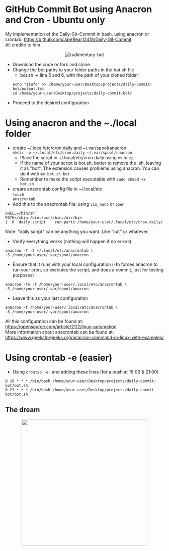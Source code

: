 # GitHub Commit Bot using Anacron and Cron - Ubuntu only
My implementation of the Daily-Git-Commit in bash, using anacron or crontab: https://github.com/JareBear12418/Daily-Git-Commit <br>
All credito to him.

<div align="center">

![rudimentary-bot](https://user-images.githubusercontent.com/14861253/199794306-4f53a822-8f10-4aeb-b993-a76c2b9fc77f.gif)

</div>
    
- Download the code or fork and clone.
- Change the bot paths to your folder paths in the bot.sh file
    - bot.sh -> line 5 and 6, with the path of your cloned folder
    ```
    echo "$info" >> /home/your-user/Desktop/projects/daily-commit-bot/output.txt
    cd /home/your-user/Desktop/projects/daily-commit-bot/
    ```
- Proceed to the desired configuration

# Using anacron and the ~./local folder
- create ~/.local/etc/cron.daily and ~/.var/spool/anacron<br>
    <code>mkdir -p ~/.local/etc/cron.daily ~/.var/spool/anacron</code>
    - Place the script in ~/.local/etc/cron.daily using <code>mv</code> or <code>cp</code> <br>
    - If the name of your script is bot.sh, better to remove the .sh, leaving it as "bot". The extension causes problems using anacron. You can do it with <code>mv bot.sh bot</code>
    - Remember to make the script executable with <code>sudo chmod +x bot.sh </code>
- create anacrontab config file in ~/.local/etc<br>
<code>touch anacrontab</code><br>
- Add this to the anacrontab file: using <code>vim</code>, <code>nano</code> or <code>open</code>

```
SHELL=/bin/sh
PATH=/sbin:/bin:/usr/sbin:/usr/bin
1  0  daily.script    run-parts /home/your-user/.local/etc/cron.daily/
```

Note: "daily.script" can be anything you want. Like "cat" or whatever.

- Verify everything works (nothing will happen if no errors):
```
anacron -T -t ~/.local/etc/anacrontab \
-S /home/your-user/.var/spool/anacron
```
- Ensure that it runs with your local configuration (-fn forces anacron to run your cron, so executes the script, and does a commit, just for testing purposes)
```
anacron -fn -t /home/your-user/.local/etc/anacrontab \
-S /home/your-user/.var/spool/anacron
```
- Leave this as your last configuration
```
anacron -t /home/your-user/.local/etc/anacrontab \
-S /home/your-user/.var/spool/anacron
```

All this configuration can be found at: https://opensource.com/article/21/2/linux-automation <br>
More information about anacrontab can be found at: https://www.geeksforgeeks.org/anacron-command-in-linux-with-examples/

# Using crontab -e (easier)
- Using <code>crontab -e </code> and adding these lines (for a push at 16:00 & 21:00)
```
0 16 * * * /bin/bash /home/your-user/Desktop/projects/daily-commit-bot/bot.sh
0 21 * * * /bin/bash /home/your-user/Desktop/projects/daily-commit-bot/bot.sh
```

## The dream

<div align="center">
    
<img src="https://pbs.twimg.com/media/FTJYOb1aQAA459O.jpg" data-canonical-src="https://pbs.twimg.com/media/FTJYOb1aQAA459O.jpg" width="400" height="400" />

</div>
